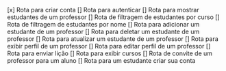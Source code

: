 [x] Rota para criar conta
[] Rota para autenticar
[] Rota para mostrar estudantes de um professor
[] Rota de filtragem de estudantes por curso
[] Rota de filtragem de estudantes por nome
[] Rota para adicionar um estudante de um professor
[] Rota para deletar um estudante de um professor
[] Rota para atualizar um estudante de um professor
[] Rota para exibir perfil de um professor
[] Rota para editar perfil de um professor
[] Rota para enviar lição
[] Rota para exibir cursos
[] Rota de convite de um professor para um aluno
[] Rota para um estudante criar sua conta